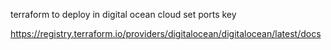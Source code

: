 terraform 
to deploy in digital ocean cloud
set ports
key

https://registry.terraform.io/providers/digitalocean/digitalocean/latest/docs